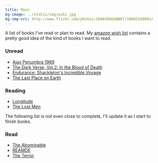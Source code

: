 ```yaml
---
title: Main
bg-image: ../static/img/wiki.jpg
bg-img-src: http://www.flickr.com/photos/104820964@N07/10685169003/
---
```


A list of books I've read or plan to read. My [amazon wish list](http://amzn.com/w/1AUOOID3FHOQF) contains a pretty
good idea of the kind of books I want to read.

### Unread
* [Ajax Penumbra 1969](http://www.amazon.com/Ajax-Penumbra-1969-Kindle-Single-ebook/dp/B00EWZC8QI)
* [The Dark Verse, Vol.2: In the Blood of Death](http://www.sharkchild.com/products/tdv2-hardcover)
* [Endurance: Shackleton's Incredible Voyage](http://www.amazon.com/dp/078670621X/ref=wl_it_dp_o_pd_nS_ttl?_encoding=UTF8&colid=1AUOOID3FHOQF&coliid=IC9KSNGISIWPX)
* [The Last Place on Earth](http://www.amazon.com/dp/0375754741/ref=wl_it_dp_o_pC_nS_ttl?_encoding=UTF8&colid=1AUOOID3FHOQF&coliid=I3QAULXBQOM3NY)

### Reading
* [Longitude](http://www.amazon.com/Longitude-Dava-Sobel-ebook/dp/B003WUYE66/ref=sr_1_1?s=books&ie=UTF8&qid=1384658307&sr=1-1&keywords=Longitude)
* [The Lost Men](http://www.thelostmen.com/)

The following list is not even close to complete, I'll update it as I start to
finish books.

### Read
* [The Abominable](http://www.amazon.com/The-Abominable-Novel-Dan-Simmons/dp/0316198838)
* [REAMDE](http://www.amazon.com/Reamde-A-Novel-Neal-Stephenson/dp/0062191497)
* [The Terror](http://www.amazon.com/The-Terror-Novel-Dan-Simmons/dp/0316008079)
